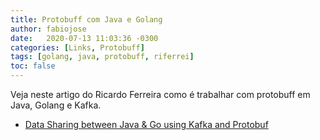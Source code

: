 ```yaml
---
title: Protobuff com Java e Golang
author: fabiojose
date:   2020-07-13 11:03:36 -0300
categories: [Links, Protobuff]
tags: [golang, java, protobuff, riferrei]
toc: false
---
```


Veja neste artigo do Ricardo Ferreira como é trabalhar com protobuff em Java, Golang e Kafka.

- [Data Sharing between Java & Go using Kafka and Protobuf](https://riferrei.com/2020/07/09/data-sharing-between-java-go-using-kafka-and-protobuf/)